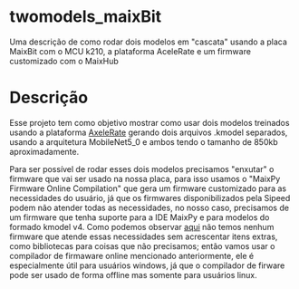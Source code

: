 # twomodels_maixBit
Uma descrição de como rodar dois modelos em "cascata" usando a placa MaixBit com o MCU k210, a plataforma AceleRate e um firmware customizado com o MaixHub

# Descrição
Esse projeto tem como objetivo mostrar como usar dois modelos treinados usando a plataforma [AxeleRate](https://github.com/AIWintermuteAI/aXeleRate) gerando dois arquivos .kmodel separados, usando a arquitetura MobileNet5_0 e ambos tendo o tamanho de 850kb aproximadamente.

Para ser possível de rodar esses dois modelos precisamos "enxutar" o firmware que vai ser usado na nossa placa, para isso usamos o "MaixPy Firmware Online Compilation" que gera um firmware customizado para as necessidades do usuário, já que os firmwares disponibilizados pela Sipeed podem não atender todas as necessidades, no nosso caso, precisamos de um firmware que tenha suporte para a IDE MaixPy e para modelos do formado kmodel v4. Como podemos observar [aqui](https://dl.sipeed.com/shareURL/MAIX/MaixPy/release/master) não temos nenhum firmware que atende essas necessidades sem acrescentar itens extras, como bibliotecas para coisas que não precisamos; então vamos usar o compilador de firmaware online mencionado anteriormente, ele é especialmente útil para usuários windows, já que o compilador de firware pode ser usado de forma offline mas somente para usuários linux.

